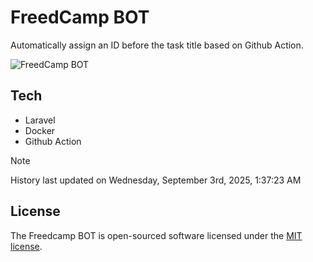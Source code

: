 # FreedCamp BOT

Automatically assign an ID before the task title based on Github Action.

![FreedCamp BOT](https://repository-images.githubusercontent.com/737932867/7d34798b-2680-471c-b089-a78a718d3d6a)

## Tech

- Laravel
- Docker
- Github Action

> [!NOTE]  
> History last updated on Wednesday, September 3rd, 2025, 1:37:23 AM

## License

The Freedcamp BOT is open-sourced software licensed under the [MIT license](https://opensource.org/licenses/MIT).
